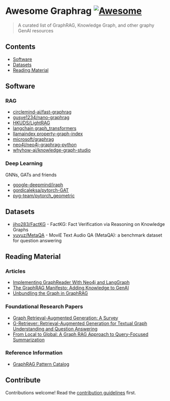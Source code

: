 # Awesome Graphrag [![Awesome](https://awesome.re/badge.svg)](https://awesome.re)

> A curated list of GraphRAG, Knowledge Graph, and other graphy GenAI resources

## Contents

- [Software](#software)
- [Datasets](#datasets)
- [Reading Material](#reading-material)

## Software

### RAG

- [circlemind-ai/fast-graphrag](https://github.com/circlemind-ai/fast-graphrag)
- [gusye1234/nano-graphrag](https://github.com/gusye1234/nano-graphrag)
- [HKUDS/LightRAG](https://github.com/HKUDS/LightRAG)
- [langchain graph_transformers](https://api.python.langchain.com/en/latest/experimental/graph_transformers.html)
- [llamaindex property-graph-index](https://docs.llamaindex.ai/en/stable/module_guides/indexing/lpg_index_guide/)
- [microsoft/graphrag](https://github.com/microsoft/graphrag)
- [neo4j/neo4j-graphrag-python](https://github.com/neo4j/neo4j-graphrag-python)
- [whyhow-ai/knowledge-graph-studio](https://github.com/whyhow-ai/knowledge-graph-studio)

### Deep Learning

GNNs, GATs and friends

- [google-deepmind/jraph](https://github.com/google-deepmind/jraph)
- [gordicaleksa/pytorch-GAT](https://github.com/gordicaleksa/pytorch-GAT)
- [pyg-team/pytorch_geometric](https://github.com/pyg-team/pytorch_geometric)

## Datasets

- [jiho283/FactKG](https://github.com/jiho283/FactKG) - FactKG: Fact Verification via Reasoning on Knowledge Graphs
- [yuyuz/MetaQA](https://github.com/yuyuz/MetaQA) - MoviE Text Audio QA (MetaQA): a benchmark dataset for question answering
  
## Reading Material

### Articles

- [Implementing GraphReader With Neo4j and LangGraph](https://towardsdatascience.com/implementing-graphreader-with-neo4j-and-langgraph-e4c73826a8b7)
- [The GraphRAG Manifesto: Adding Knowledge to GenAI](https://neo4j.com/blog/graphrag-manifesto/)
- [Unbundling the Graph in GraphRAG](https://www.oreilly.com/radar/unbundling-the-graph-in-graphrag/)

### Foundational Research Papers

- [Graph Retrieval-Augmented Generation: A Survey](https://arxiv.org/abs/2408.08921)
- [G-Retriever: Retrieval-Augmented Generation for Textual Graph Understanding and Question Answering](https://arxiv.org/abs/2402.07630)
- [From Local to Global: A Graph RAG Approach to Query-Focused Summarization](https://arxiv.org/abs/2404.16130)

### Reference Information

- [GraphRAG Pattern Catalog](https://graphrag.com)

## Contribute

Contributions welcome! Read the [contribution guidelines](contributing.md) first.
